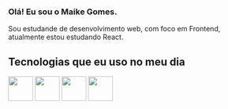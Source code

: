 ### Olá! Eu sou o Maike Gomes.

Sou estudande de desenvolvimento web, com foco em Frontend, atualmente estou estudando React.


<h2>Tecnologias que eu uso no meu dia</h2
<div>
  <img height="50" width="50"  src="https://cdn.jsdelivr.net/gh/devicons/devicon/icons/javascript/javascript-original.svg" />
  <img height="50" width="50" src="https://cdn.jsdelivr.net/gh/devicons/devicon/icons/react/react-original.svg" />
  <img height="50" width="50" src="https://cdn.jsdelivr.net/gh/devicons/devicon/icons/html5/html5-plain.svg" />
  <img height="50" width="50" src="https://cdn.jsdelivr.net/gh/devicons/devicon/icons/css3/css3-plain.svg" />
</div>

